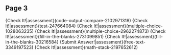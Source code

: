## Page 3
{Check It!|assessment}(code-output-compare-2102971318)
{Check It!|assessment}(test-247664084)
{Check It!|assessment}(multiple-choice-1028063235)
{Check It!|assessment}(multiple-choice-2962274873)
{Check It!|assessment}(fill-in-the-blanks-2731099851)
{Check It!|assessment}(fill-in-the-blanks-30216584)
{Submit Answer!|assessment}(free-text-3349197523)
{Check It!|assessment}(math-stack-2197652612)
